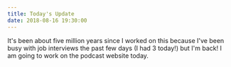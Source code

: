 ```yaml
---
title: Today's Update
date: 2018-08-16 19:30:00
---
```


It's been about five million years since I worked on this because I've been busy with job interviews the past few days (I had 3 today!) but I'm back! I am going to work on the podcast website today. 